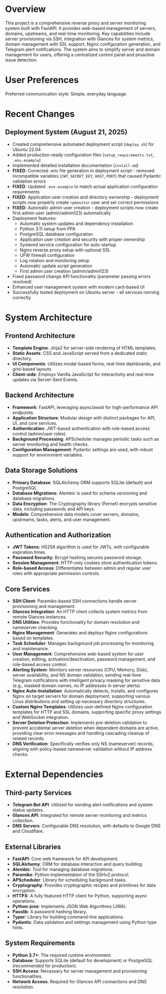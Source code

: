 # Overview

This project is a comprehensive reverse proxy and server monitoring system built with FastAPI. It provides web-based management of servers, domains, upstreams, and real-time monitoring. Key capabilities include server provisioning via SSH, integration with Glances for system metrics, domain management with SSL support, Nginx configuration generation, and Telegram alert notifications. The system aims to simplify server and domain management for users, offering a centralized control panel and proactive issue detection.

# User Preferences

Preferred communication style: Simple, everyday language.

# Recent Changes

## Deployment System (August 21, 2025)
- Created comprehensive automated deployment script (`deploy.sh`) for Ubuntu 22.04
- Added production-ready configuration files (`setup_requirements.txt`, `.env.example`)
- Implemented detailed installation documentation (`install.md`)
- **FIXED**: Corrected .env file generation in deployment script - removed incompatible variables (`JWT_SECRET_KEY`, `HOST`, `PORT`) that caused Pydantic validation errors
- **FIXED**: Updated `.env.example` to match actual application configuration requirements
- **FIXED**: Application user creation and directory ownership - deployment scripts now properly create `rpmonitor` user and set correct permissions
- **FIXED**: Automatic admin user creation - deployment scripts now create first admin user (admin/admin123) automatically
- Deployment features:
  - Automatic system updates and dependency installation
  - Python 3.11 setup from PPA
  - PostgreSQL database configuration
  - Application user creation and security with proper ownership
  - Systemd service configuration for auto-startup
  - Nginx reverse proxy setup with optional SSL
  - UFW firewall configuration
  - Log rotation and monitoring setup
  - Automatic update script generation
  - First admin user creation (admin/admin123)
- Fixed password change API functionality (parameter passing errors resolved)
- Enhanced user management system with modern card-based UI
- Successfully tested deployment on Ubuntu server - all services running correctly

# System Architecture

## Frontend Architecture
- **Template Engine**: Jinja2 for server-side rendering of HTML templates.
- **Static Assets**: CSS and JavaScript served from a dedicated static directory.
- **UI Components**: Utilizes modal-based forms, real-time dashboards, and grid-based layouts.
- **Client-side**: Employs Vanilla JavaScript for interactivity and real-time updates via Server-Sent Events.

## Backend Architecture
- **Framework**: FastAPI, leveraging async/await for high-performance API endpoints.
- **Application Structure**: Modular design with distinct packages for API, UI, and core services.
- **Authentication**: JWT-based authentication with role-based access control (admin/user roles).
- **Background Processing**: APScheduler manages periodic tasks such as server monitoring and health checks.
- **Configuration Management**: Pydantic settings are used, with robust support for environment variables.

## Data Storage Solutions
- **Primary Database**: SQLAlchemy ORM supports SQLite (default) and PostgreSQL.
- **Database Migrations**: Alembic is used for schema versioning and database migrations.
- **Data Encryption**: The Cryptography library (Fernet) encrypts sensitive data, including passwords and API keys.
- **Models**: Comprehensive data models cover servers, domains, upstreams, tasks, alerts, and user management.

## Authentication and Authorization
- **JWT Tokens**: HS256 algorithm is used for JWTs, with configurable expiration times.
- **Password Security**: Bcrypt hashing secures password storage.
- **Session Management**: HTTP-only cookies store authentication tokens.
- **Role-based Access**: Differentiates between admin and regular user roles with appropriate permission controls.

## Core Services
- **SSH Client**: Paramiko-based SSH connections handle server provisioning and management.
- **Glances Integration**: An HTTP client collects system metrics from remote Glances instances.
- **DNS Utilities**: Provides functionality for domain resolution and nameserver checking.
- **Nginx Management**: Generates and deploys Nginx configurations based on templates.
- **Task Scheduler**: Manages background job processing for monitoring and maintenance.
- **User Management**: Comprehensive web-based system for user creation, editing, activation/deactivation, password management, and role-based access control.
- **Alerting System**: Monitors server resources (CPU, Memory, Disk), server availability, and NS domain validation, sending real-time Telegram notifications with intelligent privacy masking for sensitive data (e.g., masked domain names, no IP addresses in server alerts).
- **Nginx Auto-Installation**: Automatically detects, installs, and configures Nginx on target servers for domain deployment, supporting various Linux distributions and setting up necessary directory structures.
- **Custom Nginx Templates**: Utilizes user-defined Nginx configuration templates for HTTP and SSL domains, supporting specific proxy settings and WebSocket integration.
- **Server Deletion Protection**: Implements pre-deletion validation to prevent accidental server deletion when dependent domains are active, providing clear error messages and handling cascading cleanup of related records.
- **DNS Verification**: Specifically verifies only NS (nameserver) records, aligning with policy-based nameserver validation without IP address checks.

# External Dependencies

## Third-party Services
- **Telegram Bot API**: Utilized for sending alert notifications and system status updates.
- **Glances API**: Integrated for remote server monitoring and metrics collection.
- **DNS Servers**: Configurable DNS resolution, with defaults to Google DNS and Cloudflare.

## External Libraries
- **FastAPI**: Core web framework for API development.
- **SQLAlchemy**: ORM for database interaction and query building.
- **Alembic**: Tool for managing database migrations.
- **Paramiko**: Python implementation of the SSHv2 protocol.
- **APScheduler**: Library for scheduling background tasks.
- **Cryptography**: Provides cryptographic recipes and primitives for data encryption.
- **HTTPX**: A fully featured HTTP client for Python, supporting async operations.
- **Python-jose**: Implements JSON Web Algorithms (JWA).
- **Passlib**: A password hashing library.
- **Typer**: Library for building command-line applications.
- **Pydantic**: Data validation and settings management using Python type hints.

## System Requirements
- **Python 3.7+**: The required runtime environment.
- **Database**: Supports SQLite (default for development) or PostgreSQL (recommended for production).
- **SSH Access**: Necessary for server management and provisioning functionalities.
- **Network Access**: Required for Glances API connections and DNS resolution.